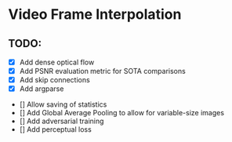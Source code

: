 # Video Frame Interpolation

## TODO:
- [X] Add dense optical flow
- [X] Add PSNR evaluation metric for SOTA comparisons
- [X] Add skip connections
- [X] Add argparse
- [] Allow saving of statistics
- [] Add Global Average Pooling to allow for variable-size images
- [] Add adversarial training
- [] Add perceptual loss